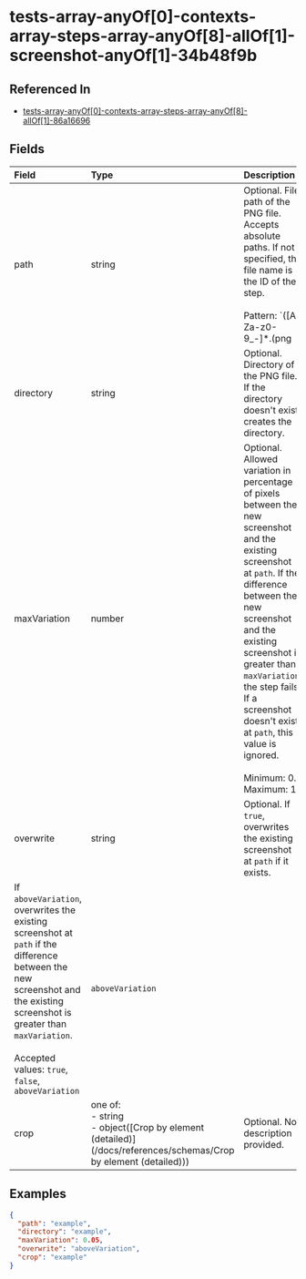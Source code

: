 
# tests-array-anyOf[0]-contexts-array-steps-array-anyOf[8]-allOf[1]-screenshot-anyOf[1]-34b48f9b



## Referenced In

- [tests-array-anyOf[0]-contexts-array-steps-array-anyOf[8]-allOf[1]-86a16696](/docs/references/schemas/tests-array-anyof-0--contexts-array-steps-array-anyof-8--allof-1--86a16696)

## Fields

Field | Type | Description | Default
:-- | :-- | :-- | :--
path | string | Optional. File path of the PNG file. Accepts absolute paths. If not specified, the file name is the ID of the step.<br/><br/>Pattern: `([A-Za-z0-9_-]*\.(png|PNG)$|\$[A-Za-z0-9_]+)` | 
directory | string | Optional. Directory of the PNG file. If the directory doesn't exist, creates the directory. | 
maxVariation | number | Optional. Allowed variation in percentage of pixels between the new screenshot and the existing screenshot at `path`. If the difference between the new screenshot and the existing screenshot is greater than `maxVariation`, the step fails. If a screenshot doesn't exist at `path`, this value is ignored.<br/><br/>Minimum: 0. Maximum: 1 | `0.05`
overwrite | string | Optional. If `true`, overwrites the existing screenshot at `path` if it exists.
If `aboveVariation`, overwrites the existing screenshot at `path` if the difference between the new screenshot and the existing screenshot is greater than `maxVariation`.<br/><br/>Accepted values: `true`, `false`, `aboveVariation` | `aboveVariation`
crop | one of:<br/>- string<br/>- object([Crop by element (detailed)](/docs/references/schemas/Crop by element (detailed))) | Optional. No description provided. | 

## Examples

```json
{
  "path": "example",
  "directory": "example",
  "maxVariation": 0.05,
  "overwrite": "aboveVariation",
  "crop": "example"
}
```
